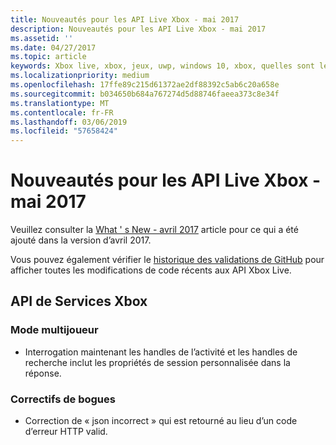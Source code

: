 ```yaml
---
title: Nouveautés pour les API Live Xbox - mai 2017
description: Nouveautés pour les API Live Xbox - mai 2017
ms.assetid: ''
ms.date: 04/27/2017
ms.topic: article
keywords: Xbox live, xbox, jeux, uwp, windows 10, xbox, quelles sont les nouveautés, mai 2017
ms.localizationpriority: medium
ms.openlocfilehash: 17ffe89c215d61372ae2df88392c5ab6c20a658e
ms.sourcegitcommit: b034650b684a767274d5d88746faeea373c8e34f
ms.translationtype: MT
ms.contentlocale: fr-FR
ms.lasthandoff: 03/06/2019
ms.locfileid: "57658424"
---
```

# <a name="whats-new-for-the-xbox-live-apis---may-2017"></a>Nouveautés pour les API Live Xbox - mai 2017

Veuillez consulter la [What ' s New - avril 2017](1704-whats-new.md) article pour ce qui a été ajouté dans la version d’avril 2017.

Vous pouvez également vérifier le [historique des validations de GitHub](https://github.com/Microsoft/xbox-live-api/commits/master) pour afficher toutes les modifications de code récents aux API Xbox Live.

## <a name="xbox-services-apis"></a>API de Services Xbox

### <a name="multiplayer"></a>Mode multijoueur

* Interrogation maintenant les handles de l’activité et les handles de recherche inclut les propriétés de session personnalisée dans la réponse.

### <a name="bug-fixes"></a>Correctifs de bogues

* Correction de « json incorrect » qui est retourné au lieu d’un code d’erreur HTTP valid.
